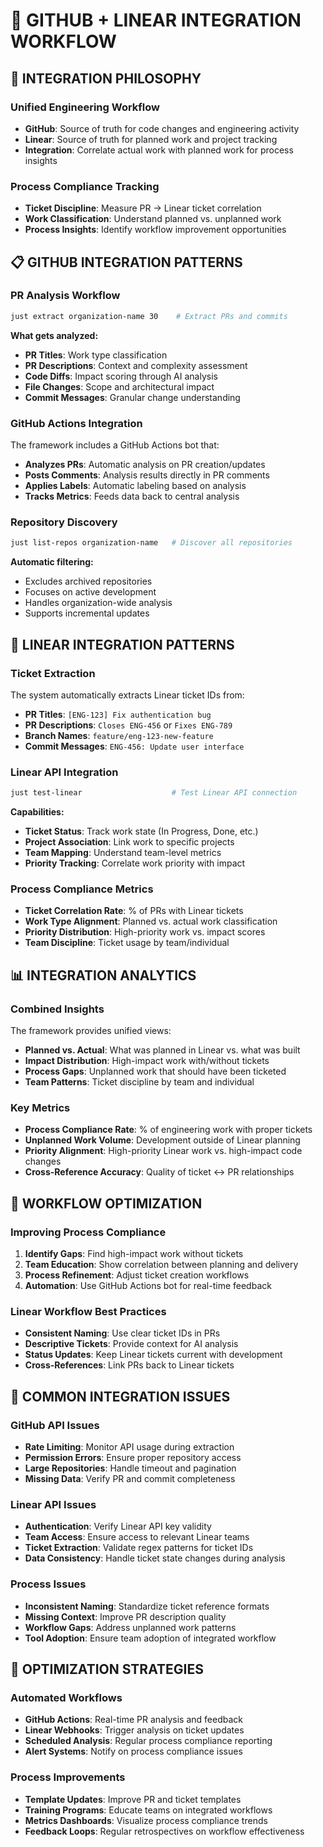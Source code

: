 # 🔗 GITHUB + LINEAR INTEGRATION WORKFLOW

## 🎯 INTEGRATION PHILOSOPHY

### Unified Engineering Workflow
- **GitHub**: Source of truth for code changes and engineering activity
- **Linear**: Source of truth for planned work and project tracking
- **Integration**: Correlate actual work with planned work for process insights

### Process Compliance Tracking
- **Ticket Discipline**: Measure PR → Linear ticket correlation
- **Work Classification**: Understand planned vs. unplanned work
- **Process Insights**: Identify workflow improvement opportunities

## 📋 GITHUB INTEGRATION PATTERNS

### PR Analysis Workflow
```bash
just extract organization-name 30    # Extract PRs and commits
```

**What gets analyzed:**
- **PR Titles**: Work type classification
- **PR Descriptions**: Context and complexity assessment
- **Code Diffs**: Impact scoring through AI analysis
- **File Changes**: Scope and architectural impact
- **Commit Messages**: Granular change understanding

### GitHub Actions Integration
The framework includes a GitHub Actions bot that:
- **Analyzes PRs**: Automatic analysis on PR creation/updates
- **Posts Comments**: Analysis results directly in PR comments
- **Applies Labels**: Automatic labeling based on analysis
- **Tracks Metrics**: Feeds data back to central analysis

### Repository Discovery
```bash
just list-repos organization-name   # Discover all repositories
```

**Automatic filtering:**
- Excludes archived repositories
- Focuses on active development
- Handles organization-wide analysis
- Supports incremental updates

## 🎫 LINEAR INTEGRATION PATTERNS

### Ticket Extraction
The system automatically extracts Linear ticket IDs from:
- **PR Titles**: `[ENG-123] Fix authentication bug`
- **PR Descriptions**: `Closes ENG-456` or `Fixes ENG-789`
- **Branch Names**: `feature/eng-123-new-feature`
- **Commit Messages**: `ENG-456: Update user interface`

### Linear API Integration
```bash
just test-linear                    # Test Linear API connection
```

**Capabilities:**
- **Ticket Status**: Track work state (In Progress, Done, etc.)
- **Project Association**: Link work to specific projects
- **Team Mapping**: Understand team-level metrics
- **Priority Tracking**: Correlate work priority with impact

### Process Compliance Metrics
- **Ticket Correlation Rate**: % of PRs with Linear tickets
- **Work Type Alignment**: Planned vs. actual work classification
- **Priority Distribution**: High-priority work vs. impact scores
- **Team Discipline**: Ticket usage by team/individual

## 📊 INTEGRATION ANALYTICS

### Combined Insights
The framework provides unified views:
- **Planned vs. Actual**: What was planned in Linear vs. what was built
- **Impact Distribution**: High-impact work with/without tickets
- **Process Gaps**: Unplanned work that should have been ticketed
- **Team Patterns**: Ticket discipline by team and individual

### Key Metrics
- **Process Compliance Rate**: % of engineering work with proper tickets
- **Unplanned Work Volume**: Development outside of Linear planning
- **Priority Alignment**: High-priority Linear work vs. high-impact code changes
- **Cross-Reference Accuracy**: Quality of ticket ↔ PR relationships

## 🔄 WORKFLOW OPTIMIZATION

### Improving Process Compliance
1. **Identify Gaps**: Find high-impact work without tickets
2. **Team Education**: Show correlation between planning and delivery
3. **Process Refinement**: Adjust ticket creation workflows
4. **Automation**: Use GitHub Actions bot for real-time feedback

### Linear Workflow Best Practices
- **Consistent Naming**: Use clear ticket IDs in PRs
- **Descriptive Tickets**: Provide context for AI analysis
- **Status Updates**: Keep Linear tickets current with development
- **Cross-References**: Link PRs back to Linear tickets

## 🚨 COMMON INTEGRATION ISSUES

### GitHub API Issues
- **Rate Limiting**: Monitor API usage during extraction
- **Permission Errors**: Ensure proper repository access
- **Large Repositories**: Handle timeout and pagination
- **Missing Data**: Verify PR and commit completeness

### Linear API Issues
- **Authentication**: Verify Linear API key validity
- **Team Access**: Ensure access to relevant Linear teams
- **Ticket Extraction**: Validate regex patterns for ticket IDs
- **Data Consistency**: Handle ticket state changes during analysis

### Process Issues
- **Inconsistent Naming**: Standardize ticket reference formats
- **Missing Context**: Improve PR description quality
- **Workflow Gaps**: Address unplanned work patterns
- **Tool Adoption**: Ensure team adoption of integrated workflow

## 🎯 OPTIMIZATION STRATEGIES

### Automated Workflows
- **GitHub Actions**: Real-time PR analysis and feedback
- **Linear Webhooks**: Trigger analysis on ticket updates
- **Scheduled Analysis**: Regular process compliance reporting
- **Alert Systems**: Notify on process compliance issues

### Process Improvements
- **Template Updates**: Improve PR and ticket templates
- **Training Programs**: Educate teams on integrated workflows
- **Metrics Dashboards**: Visualize process compliance trends
- **Feedback Loops**: Regular retrospectives on workflow effectiveness